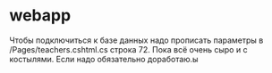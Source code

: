 # webapp
Чтобы подключиться к базе данных надо прописать параметры в /Pages/teachers.cshtml.cs строка 72.
Пока всё очень сыро и с костылями. Если надо обязательно доработаю.ы
